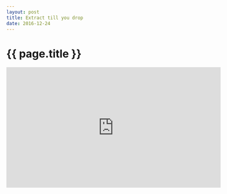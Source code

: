 ```yaml
---
layout: post
title: Extract till you drop
date: 2016-12-24
---
```

# {{ page.title }}
<iframe width="560" height="315" src="https://www.youtube.com/embed/DCvDF0lbCbc" frameborder="0" allowfullscreen></iframe>
